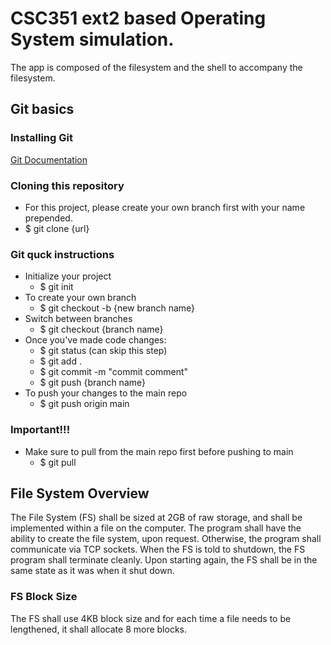 # CSC351 ext2 based Operating System simulation.
The app is composed of the filesystem and the shell to accompany the filesystem.

## Git basics
### Installing Git
[Git Documentation](https://git-scm.com/docs)

### Cloning this repository
- For this project, please create your own branch first with your name prepended.
- $ git clone {url}

### Git quck instructions
- Initialize your project
    - $ git init
- To create your own branch
    - $ git checkout -b {new branch name}
- Switch between branches
    - $ git checkout {branch name}
- Once you've made code changes:
    - $ git status (can skip this step)
    - $ git add .
    - $ git commit -m "commit comment"
    - $ git push {branch name}
- To push your changes to the main repo
    - $ git push origin main

### Important!!!
- Make sure to pull from the main repo first before pushing to main
    - $ git pull

## File System Overview
The File System (FS) shall be sized at 2GB of raw storage, and shall be implemented within a file on the computer.
The program shall have the ability to create the file system, upon request. Otherwise, the program shall communicate via TCP sockets.
When the FS is told to shutdown, the FS program shall terminate cleanly. Upon starting again, the FS shall be in the same state as it was when it shut down.

### FS Block Size
The FS shall use 4KB block size and for each time a file needs to be lengthened, it shall allocate 8 more blocks.